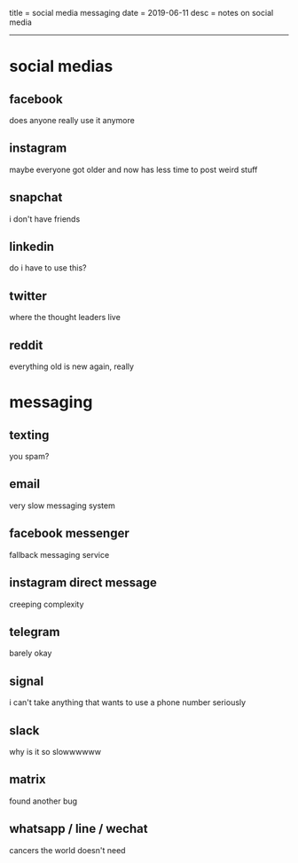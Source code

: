 title = social media messaging
date = 2019-06-11
desc = notes on social media

---

# social medias

## facebook

does anyone really use it anymore

## instagram

maybe everyone got older and now has less time to post weird stuff

## snapchat

i don't have friends

## linkedin

do i have to use this?

## twitter

where the thought leaders live

## reddit

everything old is new again, really

# messaging

## texting

you spam?

## email

very slow messaging system

## facebook messenger

fallback messaging service

## instagram direct message

creeping complexity

## telegram

barely okay

## signal

i can't take anything that wants to use a phone number seriously

## slack

why is it so slowwwwww

## matrix

found another bug

## whatsapp / line / wechat

cancers the world doesn't need

